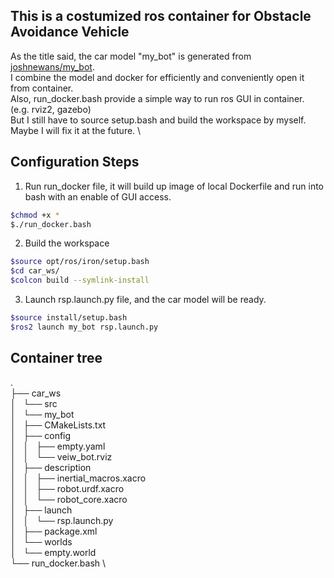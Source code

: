 ## This is a costumized ros container for Obstacle Avoidance Vehicle
As the title said, the car model "my_bot" is generated from [joshnewans/my_bot](https://github.com/joshnewans/my_bot). \
I combine the model and docker for efficiently and conveniently open it from container. \
Also, run_docker.bash provide a simple way to run ros GUI in container. (e.g. rviz2, gazebo) \
But I still have to source setup.bash and build the workspace by myself. Maybe I will fix it at the future. \

## Configuration Steps
1. Run run_docker file, it will build up image of local Dockerfile and run into bash with an enable of GUI access.
```bash
$chmod +x *
$./run_docker.bash
```

2. Build the workspace
```bash
$source opt/ros/iron/setup.bash
$cd car_ws/
$colcon build --symlink-install
``` 

3. Launch rsp.launch.py file, and the car model will be ready.
```bash
$source install/setup.bash
$ros2 launch my_bot rsp.launch.py
```

## Container tree
. \
├── car_ws \
│   └── src \
│       └── my_bot \
│           ├── CMakeLists.txt \
│           ├── config \
│           │   ├── empty.yaml \
│           │   └── veiw_bot.rviz \
│           ├── description \
│           │   ├── inertial_macros.xacro \
│           │   ├── robot.urdf.xacro \
│           │   └── robot_core.xacro \
│           ├── launch \
│           │   └── rsp.launch.py \
│           ├── package.xml \
│           └── worlds \
│               └── empty.world \
└── run_docker.bash \
